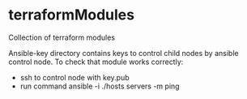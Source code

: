 # terraformModules
Collection of terraform modules

Ansible-key directory contains keys to control child nodes by ansible control node.
To check that module works correctly:
- ssh to control node with key.pub
- run command ansible -i ./hosts servers -m ping
